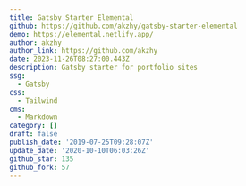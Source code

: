 ```yaml
---
title: Gatsby Starter Elemental
github: https://github.com/akzhy/gatsby-starter-elemental
demo: https://elemental.netlify.app/
author: akzhy
author_link: https://github.com/akzhy
date: 2023-11-26T08:27:00.443Z
description: Gatsby starter for portfolio sites
ssg:
  - Gatsby
css:
  - Tailwind
cms:
  - Markdown
category: []
draft: false
publish_date: '2019-07-25T09:28:07Z'
update_date: '2020-10-10T06:03:26Z'
github_star: 135
github_fork: 57
---
```

